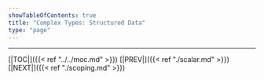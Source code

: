 ```yaml
---
showTableOfContents: true
title: "Complex Types: Structured Data"
type: "page"
---
```



---
[|TOC|]({{< ref "../../moc.md" >}})
[|PREV|]({{< ref "./scalar.md" >}})
[|NEXT|]({{< ref "./scoping.md" >}})

